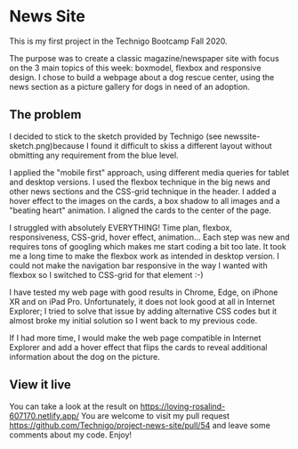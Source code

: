 # News Site

This is my first project in the Technigo Bootcamp Fall 2020.

The purpose was to create a classic magazine/newspaper site with focus on the 3 main topics of this week: boxmodel, flexbox and responsive design.
I chose to build a webpage about a dog rescue center, using the news section as a picture gallery for dogs in need of an adoption.

## The problem

I decided to stick to the sketch provided by Technigo (see newssite-sketch.png)because I found it difficult to skiss a different layout without obmitting any requirement from the blue level.

I applied the "mobile first" approach, using different media queries for tablet and desktop versions. 
I used the flexbox technique in the big news and other news sections and the CSS-grid technique in the header.
I added a hover effect to the images on the cards, a box shadow to all images and a "beating heart" animation. I aligned the cards to the center of the page.

I struggled with absolutely EVERYTHING! Time plan, flexbox, responsiveness, CSS-grid, hover effect, animation...
Each step was new and requires tons of googling which makes me start coding a bit too late. It took me a long time to make the flexbox work as intended in desktop version. I could not make the navigation bar responsive in the way I wanted with flexbox so I switched to CSS-grid for that element :-)

I have tested my web page with good results in Chrome, Edge, on iPhone XR and on iPad Pro. Unfortunately, it does not look good at all in Internet Explorer; I tried to solve that issue by adding alternative CSS codes but it almost broke my initial solution so I went back to my previous code.

If I had more time, I would make the web page compatible in Internet Explorer and add a hover effect that flips the cards to reveal additional information about the dog on the picture.  

## View it live
You can take a look at the result on https://loving-rosalind-607170.netlify.app/
You are welcome to visit my pull request https://github.com/Technigo/project-news-site/pull/54 and leave some comments about my code.
Enjoy!
